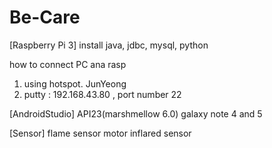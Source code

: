 # Be-Care

[Raspberry Pi 3]
install java, jdbc, mysql, python

how to connect PC ana rasp
1. using hotspot. JunYeong
2. putty : 192.168.43.80 , port number 22

[AndroidStudio]
API23(marshmellow 6.0)
galaxy note 4 and 5

[Sensor]
flame sensor
motor
inflared sensor
